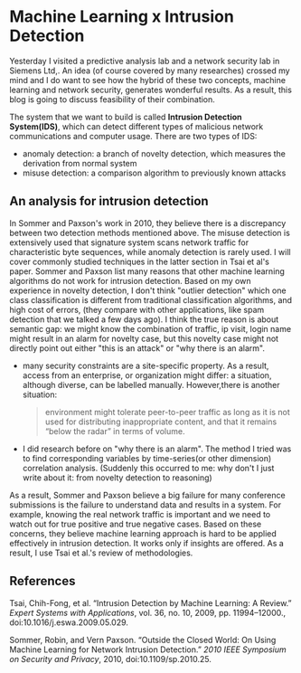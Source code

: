 # Machine Learning x Intrusion Detection 
Yesterday I visited a predictive analysis lab and a network security lab in Siemens Ltd,. An idea (of course covered by many researches) crossed my mind and I do want to see how the hybrid of these two concepts, machine learning and network security, generates wonderful results. As a result, this blog is going to discuss feasibility of their combination.  

The system that we want to build is called **Intrusion Detection System(IDS)**, which can detect different types of malicious network communications and computer usage. There are two types of IDS: 
* anomaly detection: a branch of novelty detection, which measures the derivation from normal system
* misuse detection: a comparison algorithm to previously known attacks 

## An analysis for intrusion detection 
In Sommer and Paxson's work in 2010, they believe there is a discrepancy between two detection methods mentioned above. The misuse detection is extensively used that signature system scans network traffic for characteristic byte sequences, while anomaly detection is rarely used. I will cover commonly studied techniques in the latter section in Tsai et al's paper. Sommer and Paxson list many reasons that other machine learning algorithms do not work for intrusion detection. Based on my own experience in novelty detection, I don't think "outlier detection" which one class classification is different from traditional classification algorithms, and high cost of errors, (they compare with other applications, like spam detection that we talked a few days ago). I think the true reason is about semantic gap: we might know the combination of traffic, ip visit, login name might result in an alarm for novelty case, but this novelty case might not directly point out either "this is an attack" or "why there is an alarm". 
* many security constraints are a site-specific property. As a result, access from an enterprise, or organization might differ: a situation, although diverse, can be labelled manually. However,there is another situation:
    > environment might tolerate peer-to-peer traffic as long as
it is not used for distributing inappropriate content, and
that it remains “below the radar” in terms of volume. 
* I did research before on "why there is an alarm". The method I tried was to find corresponding variables by time-series(or other dimension) correlation analysis. 
(Suddenly this occurred to me: why don't I just write about it: from novelty detection to reasoning)

As a result, Sommer and Paxson believe a big failure for many conference submissions is the failure to understand data and results in a system. For example, knowing the real network traffic is important and we need to watch out for true positive and true negative cases. Based on these concerns, they believe machine learning approach is hard to be applied effectively in intrusion detection. It works only if insights are offered. As a result, I use Tsai et al.'s review of methodologies. 

## References
Tsai, Chih-Fong, et al. “Intrusion Detection by Machine Learning: A Review.” *Expert Systems with Applications*, vol. 36, no. 10, 2009, pp. 11994–12000., doi:10.1016/j.eswa.2009.05.029. 

Sommer, Robin, and Vern Paxson. “Outside the Closed World: On Using Machine Learning for Network Intrusion Detection.” *2010 IEEE Symposium on Security and Privacy*, 2010, doi:10.1109/sp.2010.25. 
